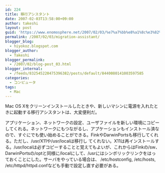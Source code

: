 ```yaml
---
id: 224
title: 移行アシスタント
date: 2007-02-03T13:58:00+09:00
author: takeshi
layout: post
guid: 'https://www.enomosphere.net/2007/02/03/%e7%a7%bb%e8%a1%8c%e3%82%a2%e3%82%b7%e3%82%b9%e3%82%bf%e3%83%b3%e3%83%88/'
permalink: /2007/02/03/migration-assistant/
blogger_blog:
  - hiyokoz.blogspot.com
blogger_author:
  - Takeshi
blogger_permalink:
  - /2007/02/blog-post_03.html
blogger_internal:
  - /feeds/832545220475396382/posts/default/8440080141003597585
categories:
  - コンピュータ
tags:
  - Mac
---
```

Mac OS Xをクリーンインストールしたときや、新しいマシンに電源を入れたときに起動する移行アシスタントは、大変便利だ。

アプリケーション、ネットワークの設定、ユーザファイルを新しい環境にコピーしてくれる。ネットワークにもつながるし、アプケーションもインストール済な ので、すぐにでも使い始めることができる。FinkやDarwinPortsも移行してくれる。ただし、/usr/X11や/usr/localは移行し てくれない。X11は再インストールする。/usr/localは必ずコピーすることと覚えてもよいが、これからはFinkの/sw、 DarwinPortsの/optと同様に/localにして、/usrにはシンボリックリンクをはっておくことにした。サーバをやっている場合は、 /etc/hostconfig, /etc/hosts, /etc/httpd/httpd.confなども手動で設定し直す必要がある。